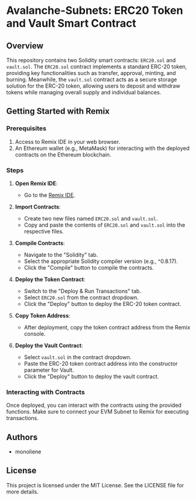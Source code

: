 # Avalanche-Subnets: ERC20 Token and Vault Smart Contract

## Overview

This repository contains two Solidity smart contracts: `ERC20.sol` and `vault.sol`. The `ERC20.sol` contract implements a standard ERC-20 token, providing key functionalities such as transfer, approval, minting, and burning. Meanwhile, the `vault.sol` contract acts as a secure storage solution for the ERC-20 token, allowing users to deposit and withdraw tokens while managing overall supply and individual balances.

## Getting Started with Remix

### Prerequisites

1. Access to Remix IDE in your web browser.
2. An Ethereum wallet (e.g., MetaMask) for interacting with the deployed contracts on the Ethereum blockchain.

### Steps

1. **Open Remix IDE**:
   - Go to the [Remix IDE](https://remix.ethereum.org).

2. **Import Contracts**:
   - Create two new files named `ERC20.sol` and `vault.sol`.
   - Copy and paste the contents of `ERC20.sol` and `vault.sol` into the respective files.

3. **Compile Contracts**:
   - Navigate to the "Solidity" tab.
   - Select the appropriate Solidity compiler version (e.g., ^0.8.17).
   - Click the "Compile" button to compile the contracts.

4. **Deploy the Token Contract**:
   - Switch to the "Deploy & Run Transactions" tab.
   - Select `ERC20.sol` from the contract dropdown.
   - Click the "Deploy" button to deploy the ERC-20 token contract.

5. **Copy Token Address**:
   - After deployment, copy the token contract address from the Remix console.

6. **Deploy the Vault Contract**:
   - Select `vault.sol` in the contract dropdown.
   - Paste the ERC-20 token contract address into the constructor parameter for Vault.
   - Click the "Deploy" button to deploy the vault contract.

### Interacting with Contracts

Once deployed, you can interact with the contracts using the provided functions. Make sure to connect your EVM Subnet to Remix for executing transactions.

## Authors

- monoliene

## License

This project is licensed under the MIT License. See the LICENSE file for more details.
